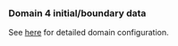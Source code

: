 ### Domain 4 initial/boundary data


See [here](realtime-D4-analysis-and-forecast.md) for detailed domain configuration.  

